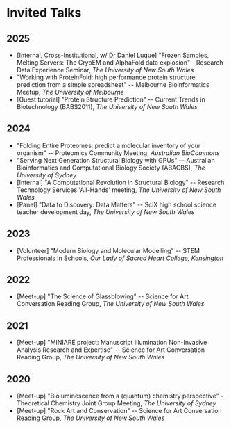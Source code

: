 # Invited Talks

## 2025
- [Internal, Cross-Institutional, w/ Dr Daniel Luque] "Frozen Samples, Melting Servers: The CryoEM and AlphaFold data explosion" - Research Data Experience Seminar, *The University of New South Wales*
- "Working with ProteinFold: high performance protein structure prediction from a simple spreadsheet" -- Melbourne Bioinformatics Meetup, *The University of Melbourne*
- [Guest tutorial] "Protein Structure Prediction" -- Current Trends in Biotechnology (BABS2011), *The University of New South Wales* 

## 2024
- "Folding Entire Proteomes: predict a molecular inventory of your organism" -- Proteomics Community Meeting, *Australian BioCommons*
- "Serving Next Generation Structural Biology with GPUs" -- Australian Bioinformatics and Computational Biology Society (ABACBS), *The University of Sydney*
- [Internal] "A Computational Revolution in Structural Biology" -- Research Technology Services 'All-Hands' meeting, *The University of New South Wales*
- [Panel] "Data to Discovery: Data Matters" -- SciX high school science teacher development day, *The University of New South Wales*

## 2023
- [Volunteer] "Modern Biology and Molecular Modelling" -- STEM Professionals in Schools, *Our Lady of Sacred Heart College, Kensington*

## 2022

- [Meet-up] "The Science of Glassblowing" -- Science for Art Conversation Reading Group, *The University of New South Wales*

## 2021

- [Meet-up] "MINIARE project: Manuscript Illumination Non-Invasive Analysis Research and Expertise" -- Science for Art Conversation Reading Group, *The University of New South Wales*

## 2020

- [Meet-up] "Bioluminescence from a (quantum) chemistry perspective" - Theoretical Chemistry Joint Group Meeting, *The University of Sydney*
- [Meet-up] "Rock Art and Conservation" -- Science for Art Conversation Reading Group, *The University of New South Wales* 
